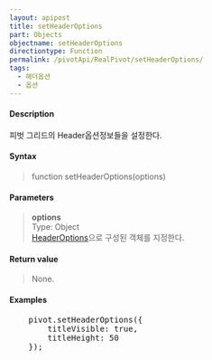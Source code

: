 ```yaml
---
layout: apipost
title: setHeaderOptions
part: Objects
objectname: setHeaderOptions
directiontype: Function
permalink: /pivotApi/RealPivot/setHeaderOptions/
tags:
  - 헤더옵션
  - 옵션
---
```



#### Description

 피벗 그리드의 Header옵션정보들을 설정한다.    

#### Syntax

> function setHeaderOptions(options)

#### Parameters

> **options**  
> Type: Object   
> [HeaderOptions](/pivotApi/types/HeaderOptions/)으로 구성된 객체를 지정한다.   

#### Return value

> None.

#### Examples 

<pre class="prettyprint">
    pivot.setHeaderOptions({
        titleVisible: true, 
        titleHeight: 50
    });
</pre>

